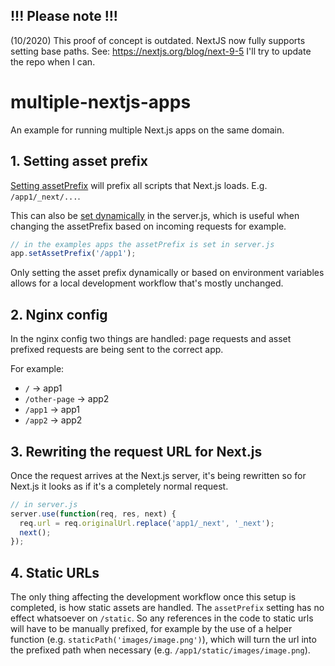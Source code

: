 ## !!! Please note !!!
(10/2020) This proof of concept is outdated. NextJS now fully supports setting base paths. See: https://nextjs.org/blog/next-9-5 I'll try to update the repo when I can.

# multiple-nextjs-apps
An example for running multiple Next.js apps on the same domain.


## 1. Setting asset prefix
[Setting assetPrefix](https://nextjs.org/docs#cdn-support-with-asset-prefix) will prefix all scripts that Next.js loads. E.g. `/app1/_next/...`.

This can also be [set dynamically](https://nextjs.org/docs#dynamic-assetprefix) in the server.js, which is useful when changing the assetPrefix based on incoming requests for example.

```js
// in the examples apps the assetPrefix is set in server.js
app.setAssetPrefix('/app1');
```

Only setting the asset prefix dynamically or based on environment variables allows for a local development workflow that's mostly unchanged.

## 2. Nginx config
In the nginx config two things are handled: page requests and asset prefixed requests are being sent to the correct app.

For example:
- `/` -> app1
- `/other-page` -> app2
- `/app1` -> app1
- `/app2` -> app2

## 3. Rewriting the request URL for Next.js
Once the request arrives at the Next.js server, it's being rewritten so for Next.js it looks as if it's a completely normal request.

```js
// in server.js
server.use(function(req, res, next) {
  req.url = req.originalUrl.replace('app1/_next', '_next');
  next();
});
```

## 4. Static URLs
The only thing affecting the development workflow once this setup is completed, is how static assets are handled. The `assetPrefix` setting has no effect whatsoever on `/static`. So any references in the code to static urls will have to be manually prefixed, for example by the use of a helper function (e.g. `staticPath('images/image.png')`), which will turn the url into the prefixed path when necessary (e.g. `/app1/static/images/image.png`).
